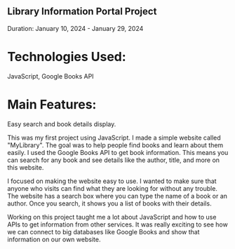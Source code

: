 ## Library Information Portal Project
Duration: January 10, 2024 - January 29, 2024

# Technologies Used:
JavaScript, Google Books API

# Main Features: 
Easy search and book details display.


This was my first project using JavaScript. I made a simple website called "MyLibrary". The goal was to help people find books and learn about them easily. I used the Google Books API to get book information. This means you can search for any book and see details like the author, title, and more on this website.

I focused on making the website easy to use. I wanted to make sure that anyone who visits can find what they are looking for without any trouble. The website has a search box where you can type the name of a book or an author. Once you search, it shows you a list of books with their details.

Working on this project taught me a lot about JavaScript and how to use APIs to get information from other services. It was really exciting to see how we can connect to big databases like Google Books and show that information on our own website.
